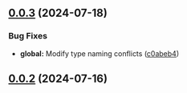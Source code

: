 ## [0.0.3](https://github.com/hhplum/utils/compare/global@0.0.2...global@0.0.3) (2024-07-18)

### Bug Fixes

- **global:** Modify type naming conflicts ([c0abeb4](https://github.com/hhplum/utils/commit/c0abeb45a991c4d031f050b23b864435d248b3ca))

## [0.0.2](https://github.com/hhplum/utils/compare/main...global@0.0.2) (2024-07-16)
